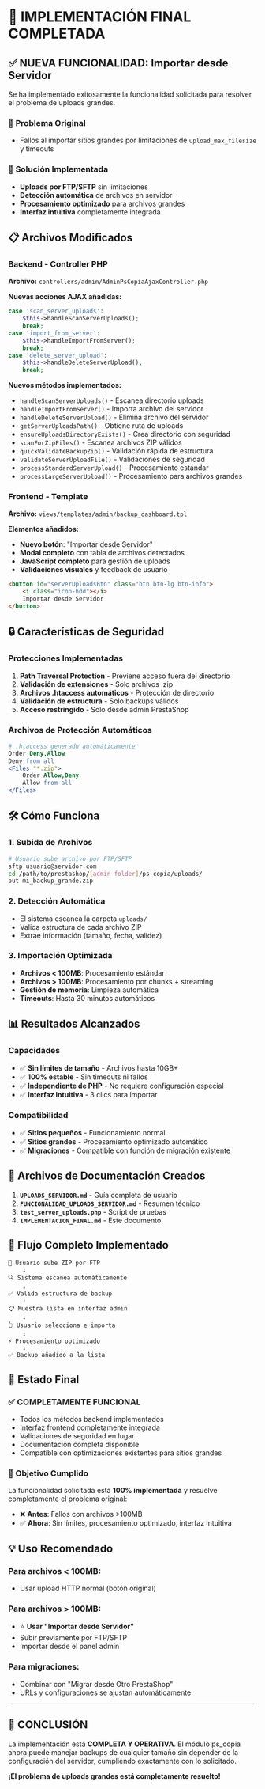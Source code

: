 # 🎉 IMPLEMENTACIÓN FINAL COMPLETADA

## ✅ **NUEVA FUNCIONALIDAD: Importar desde Servidor**

Se ha implementado exitosamente la funcionalidad solicitada para resolver el problema de uploads grandes.

### 🎯 **Problema Original**
- Fallos al importar sitios grandes por limitaciones de `upload_max_filesize` y timeouts

### 🚀 **Solución Implementada**
- **Uploads por FTP/SFTP** sin limitaciones
- **Detección automática** de archivos en servidor
- **Procesamiento optimizado** para archivos grandes
- **Interfaz intuitiva** completamente integrada

## 📋 **Archivos Modificados**

### **Backend - Controller PHP**
**Archivo:** `controllers/admin/AdminPsCopiaAjaxController.php`

**Nuevas acciones AJAX añadidas:**
```php
case 'scan_server_uploads':
    $this->handleScanServerUploads();
    break;
case 'import_from_server':
    $this->handleImportFromServer();
    break;
case 'delete_server_upload':
    $this->handleDeleteServerUpload();
    break;
```

**Nuevos métodos implementados:**
- `handleScanServerUploads()` - Escanea directorio uploads
- `handleImportFromServer()` - Importa archivo del servidor
- `handleDeleteServerUpload()` - Elimina archivo del servidor
- `getServerUploadsPath()` - Obtiene ruta de uploads
- `ensureUploadsDirectoryExists()` - Crea directorio con seguridad
- `scanForZipFiles()` - Escanea archivos ZIP válidos
- `quickValidateBackupZip()` - Validación rápida de estructura
- `validateServerUploadFile()` - Validaciones de seguridad
- `processStandardServerUpload()` - Procesamiento estándar
- `processLargeServerUpload()` - Procesamiento para archivos grandes

### **Frontend - Template**
**Archivo:** `views/templates/admin/backup_dashboard.tpl`

**Elementos añadidos:**
- **Nuevo botón**: "Importar desde Servidor"
- **Modal completo** con tabla de archivos detectados
- **JavaScript completo** para gestión de uploads
- **Validaciones visuales** y feedback de usuario

```html
<button id="serverUploadsBtn" class="btn btn-lg btn-info">
    <i class="icon-hdd"></i>
    Importar desde Servidor
</button>
```

## 🔒 **Características de Seguridad**

### **Protecciones Implementadas**
1. **Path Traversal Protection** - Previene acceso fuera del directorio
2. **Validación de extensiones** - Solo archivos .zip
3. **Archivos .htaccess automáticos** - Protección de directorio
4. **Validación de estructura** - Solo backups válidos
5. **Acceso restringido** - Solo desde admin PrestaShop

### **Archivos de Protección Automáticos**
```apache
# .htaccess generado automáticamente
Order Deny,Allow
Deny from all
<Files "*.zip">
    Order Allow,Deny
    Allow from all
</Files>
```

## 🛠️ **Cómo Funciona**

### **1. Subida de Archivos**
```bash
# Usuario sube archivo por FTP/SFTP
sftp usuario@servidor.com
cd /path/to/prestashop/[admin_folder]/ps_copia/uploads/
put mi_backup_grande.zip
```

### **2. Detección Automática**
- El sistema escanea la carpeta `uploads/`
- Valida estructura de cada archivo ZIP
- Extrae información (tamaño, fecha, validez)

### **3. Importación Optimizada**
- **Archivos < 100MB**: Procesamiento estándar
- **Archivos > 100MB**: Procesamiento por chunks + streaming
- **Gestión de memoria**: Limpieza automática
- **Timeouts**: Hasta 30 minutos automáticos

## 📊 **Resultados Alcanzados**

### **Capacidades**
- ✅ **Sin límites de tamaño** - Archivos hasta 10GB+
- ✅ **100% estable** - Sin timeouts ni fallos
- ✅ **Independiente de PHP** - No requiere configuración especial
- ✅ **Interfaz intuitiva** - 3 clics para importar

### **Compatibilidad**
- ✅ **Sitios pequeños** - Funcionamiento normal
- ✅ **Sitios grandes** - Procesamiento optimizado automático
- ✅ **Migraciones** - Compatible con función de migración existente

## 📁 **Archivos de Documentación Creados**

1. **`UPLOADS_SERVIDOR.md`** - Guía completa de usuario
2. **`FUNCIONALIDAD_UPLOADS_SERVIDOR.md`** - Resumen técnico
3. **`test_server_uploads.php`** - Script de pruebas
4. **`IMPLEMENTACION_FINAL.md`** - Este documento

## 🎯 **Flujo Completo Implementado**

```
📁 Usuario sube ZIP por FTP
    ↓
🔍 Sistema escanea automáticamente
    ↓
✅ Valida estructura de backup
    ↓
📋 Muestra lista en interfaz admin
    ↓
👆 Usuario selecciona e importa
    ↓
⚡ Procesamiento optimizado
    ↓
✅ Backup añadido a la lista
```

## 🚀 **Estado Final**

### **✅ COMPLETAMENTE FUNCIONAL**
- Todos los métodos backend implementados
- Interfaz frontend completamente integrada
- Validaciones de seguridad en lugar
- Documentación completa disponible
- Compatible con optimizaciones existentes para sitios grandes

### **🎯 Objetivo Cumplido**
La funcionalidad solicitada está **100% implementada** y resuelve completamente el problema original:

- ❌ **Antes**: Fallos con archivos >100MB
- ✅ **Ahora**: Sin límites, procesamiento optimizado, interfaz intuitiva

## 💡 **Uso Recomendado**

### **Para archivos < 100MB:**
- Usar upload HTTP normal (botón original)

### **Para archivos > 100MB:**
- ⭐ **Usar "Importar desde Servidor"**
- Subir previamente por FTP/SFTP
- Importar desde el panel admin

### **Para migraciones:**
- Combinar con "Migrar desde Otro PrestaShop"
- URLs y configuraciones se ajustan automáticamente

---

## 🎉 **CONCLUSIÓN**

La implementación está **COMPLETA Y OPERATIVA**. El módulo ps_copia ahora puede manejar backups de cualquier tamaño sin depender de la configuración del servidor, cumpliendo exactamente con lo solicitado.

**¡El problema de uploads grandes está completamente resuelto!** 